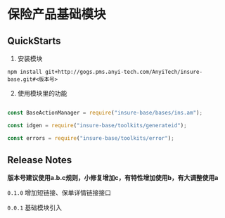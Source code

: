 # 保险产品基础模块


## QuickStarts

1. 安装模块

`npm install git+http://gogs.pms.anyi-tech.com/AnyiTech/insure-base.git#<版本号>`

2. 使用模块里的功能

```js

const BaseActionManager = require("insure-base/bases/ins.am");

const idgen = require("insure-base/toolkits/generateid");

const errors = require("insure-base/toolkits/error");


```

## Release Notes

**版本号建议使用a.b.c规则，小修复增加c，有特性增加使用b，有大调整使用a**

`0.1.0` 增加短链接、保单详情链接接口

`0.0.1` 基础模块引入